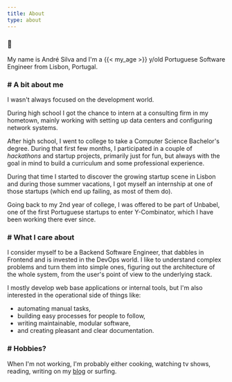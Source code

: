 ```yaml
---
title: About
type: about
---
```


### 👋

My name is André Silva and I'm a {{< my_age >}} y/old Portuguese Software Engineer from Lisbon, Portugal.

### # A bit about me

I wasn't always focused on the development world.

During high school I got the chance to intern at a consulting firm in my hometown, mainly working with setting up data centers and configuring network systems.

After high school, I went to college to take a Computer Science Bachelor's degree.
During that first few months, I participated in a couple of _hackathons_ and startup projects, primarily just for fun, but always with the goal in mind to build a curriculum and some professional experience.

During that time I started to discover the growing startup scene in Lisbon and during those summer vacations, I got myself an internship at one of those startups (which end up failing, as most of them do).

Going back to my 2nd year of college, I was offered to be part of Unbabel, one of the first Portuguese startups to enter Y-Combinator, which I have been working there ever since.


### # What I care about

I consider myself to be a Backend Software Engineer, that dabbles in Frontend and is invested in the DevOps world. I like to understand complex problems and turn them into simple ones, figuring out the architecture of the whole system, from the user's point of view to the underlying stack.

I mostly develop web base applications or internal tools, but I'm also interested in the operational side of things like:
* automating manual tasks,
* building easy processes for people to follow,
* writing maintainable, modular software,
* and creating pleasant and clear documentation.

### # Hobbies?

When I'm not working, I'm probably either cooking, watching tv shows, reading, writing on my [blog](/blog) or surfing.
